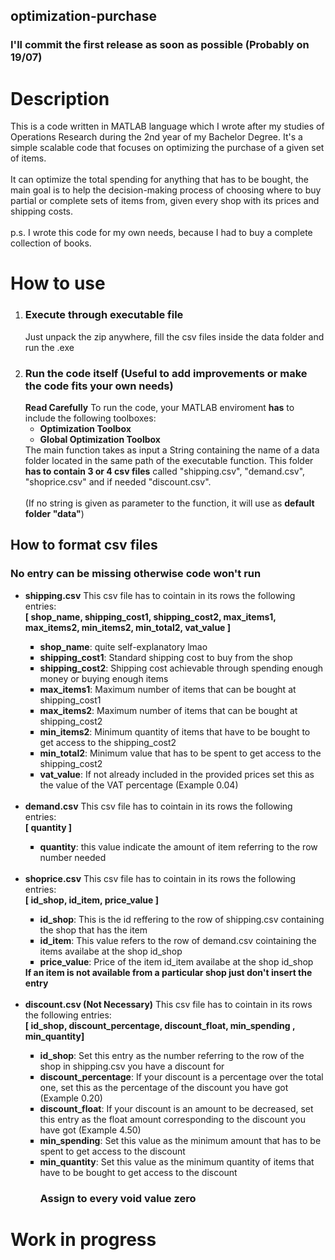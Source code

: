 ## optimization-purchase
### I'll commit the first release as soon as possible (Probably on 19/07)
# Description
This is a code written in MATLAB language which I wrote after my studies of Operations Research during the 2nd year of my Bachelor Degree. It's a simple scalable code that focuses on optimizing the purchase of a given set of items.</br></br>
It can optimize the total spending for anything that has to be bought, the main goal is to help the decision-making process of choosing where to buy partial or complete sets of items from, given every shop with its prices and shipping costs.</br></br>
p.s. I wrote this code for my own needs, because I had to buy a complete collection of books.
# How to use
<ol>
<li><h3> Execute through executable file</h3>
  Just unpack the zip anywhere, fill the csv files inside the data folder and run the .exe
</li>
<li><h3> Run the code itself (Useful to add improvements or make the code fits your own needs)</h3>
<strong>Read Carefully</strong> To run the code, your MATLAB enviroment <strong>has</strong> to include the following toolboxes:
<ul><li><strong>Optimization Toolbox</strong></li> <li><strong>Global Optimization Toolbox</strong></li></ul>
The main function takes as input a String containing the name of a data folder located in the same path of the executable function. This folder <strong>has to contain 3 or 4 csv files</strong> called "shipping.csv", "demand.csv", "shoprice.csv" and if needed "discount.csv".</br></br>
(If no string is given as parameter to the function, it will use as <strong>default folder "data"</strong>)</li></ol>
<h2> How to format csv files </h2>
<h3> No entry can be missing otherwise code won't run </h3>
<ul>
  <li><strong>shipping.csv</strong> This csv file has to cointain in its rows the following entries:</li>
    <strong>[ shop_name, shipping_cost1, shipping_cost2, max_items1, max_items2, min_items2, min_total2, vat_value ]</strong>
    <ul style="list-style-type:square;">
      <li><strong>shop_name</strong>: quite self-explanatory lmao</li>
      <li><strong>shipping_cost1</strong>: Standard shipping cost to buy from the shop</li>
      <li><strong>shipping_cost2</strong>: Shipping cost achievable through spending enough money or buying enough items</li>
      <li><strong>max_items1</strong>: Maximum number of items that can be bought at shipping_cost1</li>
      <li><strong>max_items2</strong>: Maximum number of items that can be bought at shipping_cost2</li>
      <li><strong>min_items2</strong>: Minimum quantity of items that have to be bought to get access to the shipping_cost2</li>
      <li><strong>min_total2</strong>: Minimum value that has to be spent to get access to the shipping_cost2</li>
      <li><strong>vat_value</strong>: If not already included in the provided prices set this as the value of the VAT percentage (Example 0.04)</li>
    </ul></br>

  <li><strong>demand.csv</strong> This csv file has to cointain in its rows the following entries:</li>
    <strong>[ quantity ]</strong>
    <ul style="list-style-type:square;">
      <li><strong>quantity</strong>: this value indicate the amount of item referring to the row number needed</li>
    </ul></br>

  <li><strong>shoprice.csv</strong> This csv file has to cointain in its rows the following entries:</li>
    <strong>[ id_shop, id_item, price_value ]</strong>
    <ul style="list-style-type:square;">
      <li><strong>id_shop</strong>: This is the id reffering to the row of shipping.csv containing the shop that has the item</li>
      <li><strong>id_item</strong>: This value refers to the row of demand.csv cointaining the items availabe at the shop id_shop</li>
      <li><strong>price_value</strong>: Price of the item id_item availabe at the shop id_shop</li>
    </ul><strong>If an item is not available from a particular shop just don't insert the entry</strong></br></br>
    
  <li><strong>discount.csv (Not Necessary)</strong> This csv file has to cointain in its rows the following entries:</li>
    <strong>[ id_shop, discount_percentage, discount_float, min_spending , min_quantity]</strong>
    <ul style="list-style-type:square;">
      <li><strong>id_shop</strong>: Set this entry as the number referring to the row of the shop in shipping.csv you have a discount for</li>
      <li><strong>discount_percentage</strong>: If your discount is a percentage over the total one, set this as the percentage of the discount you have got (Example 0.20)</li>
      <li><strong>discount_float</strong>: If your discount is an amount to be decreased, set this entry as the float amount corresponding to the discount you have got (Example 4.50)</li>
      <li><strong>min_spending</strong>: Set this value as the minimum amount that has to be spent to get access to the discount</li>
      <li><strong>min_quantity</strong>: Set this value as the minimum quantity of items that have to be bought to get access to the discount</li>

### Assign to every void value zero
  </ul>
</ul>



# Work in progress
